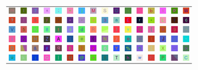 <table>
<tr>
<td><img src="6D.gif"></td>
<td><img src="49.gif"></td>
<td><img src="37.gif"></td>
<td><img src="5E.gif"></td>
<td><img src="3B.gif"></td>
<td><img src="3D.gif"></td>
<td><img src="5D.gif"></td>
<td><img src="4D.gif"></td>
<td><img src="53.gif"></td>
<td><img src="4F.gif"></td>
<td><img src="2E.gif"></td>
<td><img src="27.gif"></td>
<td><img src="62.gif"></td>
<td><img src="73.gif"></td>
<td><img src="70.gif"></td>
<td><img src="57.gif"></td>
</tr>
<tr>
<td><img src="3F.gif"></td>
<td><img src="21.gif"></td>
<td><img src="24.gif"></td>
<td><img src="79.gif"></td>
<td><img src="2C.gif"></td>
<td><img src="2B.gif"></td>
<td><img src="2D.gif"></td>
<td><img src="67.gif"></td>
<td><img src="33.gif"></td>
<td><img src="61.gif"></td>
<td><img src="45.gif"></td>
<td><img src="72.gif"></td>
<td><img src="2A.gif"></td>
<td><img src="4C.gif"></td>
<td><img src="66.gif"></td>
<td><img src="36.gif"></td>
</tr>
<tr>
<td><img src="56.gif"></td>
<td><img src="35.gif"></td>
<td><img src="4B.gif"></td>
<td><img src="38.gif"></td>
<td><img src="74.gif"></td>
<td><img src="34.gif"></td>
<td><img src="64.gif"></td>
<td><img src="52.gif"></td>
<td><img src="gr2.gif"></td>
<td><img src="29.gif"></td>
<td><img src="76.gif"></td>
<td><img src="47.gif"></td>
<td><img src="7B.gif"></td>
<td><img src="78.gif"></td>
<td><img src="39.gif"></td>
<td><img src="60.gif"></td>
</tr>
<tr>
<td><img src="69.gif"></td>
<td><img src="32.gif"></td>
<td><img src="48.gif"></td>
<td><img src="5A.gif"></td>
<td><img src="41.gif"></td>
<td><img src="3A.gif"></td>
<td><img src="65.gif"></td>
<td><img src="28.gif"></td>
<td><img src="4E.gif"></td>
<td><img src="7A.gif"></td>
<td><img src="6F.gif"></td>
<td><img src="7E.gif"></td>
<td><img src="31.gif"></td>
<td><img src="4A.gif"></td>
<td><img src="2F.gif"></td>
<td><img src="22.gif"></td>
</tr>
<tr>
<td><img src="44.gif"></td>
<td><img src="gr1.gif"></td>
<td><img src="26.gif"></td>
<td><img src="23.gif"></td>
<td><img src="71.gif"></td>
<td><img src="42.gif"></td>
<td><img src="7D.gif"></td>
<td><img src="63.gif"></td>
<td><img src="30.gif"></td>
<td><img src="59.gif"></td>
<td><img src="25.gif"></td>
<td><img src="6E.gif"></td>
<td><img src="5B.gif"></td>
<td><img src="58.gif"></td>
<td><img src="5F.gif"></td>
<td><img src="3E.gif"></td>
</tr>
<tr>
<td><img src="75.gif"></td>
<td><img src="6B.gif"></td>
<td><img src="6A.gif"></td>
<td><img src="51.gif"></td>
<td><img src="7C.gif"></td>
<td><img src="55.gif"></td>
<td><img src="40.gif"></td>
<td><img src="3C.gif"></td>
<td><img src="6C.gif"></td>
<td><img src="54.gif"></td>
<td><img src="68.gif"></td>
<td><img src="77.gif"></td>
<td><img src="46.gif"></td>
<td><img src="50.gif"></td>
<td><img src="gr3.gif"></td>
<td><img src="43.gif"></td>
</tr>
</table>
